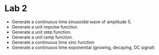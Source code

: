 # Lab 2

- Generate a continuous time sinusoidal wave of amplitude 5.
- Generate a unit impulse function.
- Generate a unit step function.
- Generate a unit ramp function.
- Generate a continuous time sinc function
- Generate a continuous time exponential (growing, decaying, DC signal)
